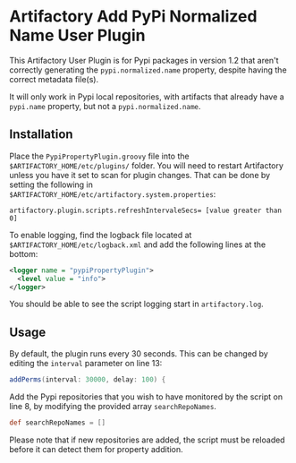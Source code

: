 Artifactory Add PyPi Normalized Name User Plugin
================================================

This Artifactory User Plugin is for Pypi packages in version 1.2 that aren't
correctly generating the `pypi.normalized.name` property, despite having the
correct metadata file(s).

It will only work in Pypi local repositories, with artifacts that already have a
`pypi.name` property, but not a `pypi.normalized.name`.

Installation
------------

Place the `PypiPropertyPlugin.groovy` file into the
`$ARTIFACTORY_HOME/etc/plugins/` folder. You will need to restart Artifactory
unless you have it set to scan for plugin changes. That can be done by setting
the following in `$ARTIFACTORY_HOME/etc/artifactory.system.properties`:

```
artifactory.plugin.scripts.refreshIntervaleSecs= [value greater than 0]
```

To enable logging, find the logback file located at
`$ARTIFACTORY_HOME/etc/logback.xml` and add the following lines at the bottom:

``` xml
<logger name = "pypiPropertyPlugin">
  <level value = "info">
</logger>
```

You should be able to see the script logging start in `artifactory.log`.

Usage
-----

By default, the plugin runs every 30 seconds. This can be changed by editing the
`interval` parameter on line 13:

``` groovy
addPerms(interval: 30000, delay: 100) {
```

Add the Pypi repositories that you wish to have monitored by the script on line
8, by modifying the provided array `searchRepoNames`.

``` groovy
def searchRepoNames = []
```

Please note that if new repositories are added, the script must be reloaded
before it can detect them for property addition.

